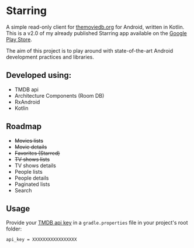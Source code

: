 # Starring

A simple read-only client for [themoviedb.org](https://www.themoviedb.org) for Android, written in Kotlin.
This is a v2.0 of my already published Starring app available on the [Google Play Store](https://play.google.com/store/apps/details?id=fr.flyingsquirrels.starring).

The aim of this project is to play around with state-of-the-art Android development practices and libraries.

## Developed using:
- TMDB api
- Architecture Components (Room DB)
- RxAndroid
- Kotlin

## Roadmap
- ~~Movies lists~~
- ~~Movie details~~
- ~~Favorites (Starred)~~
- ~~TV shows lists~~
- TV shows details
- People lists
- People details
- Paginated lists
- Search

## Usage

Provide your [TMDB api key](https://www.themoviedb.org/faq/api) in a `gradle.properties` file in your project's root folder:
```
api_key = XXXXXXXXXXXXXXXXX
```
